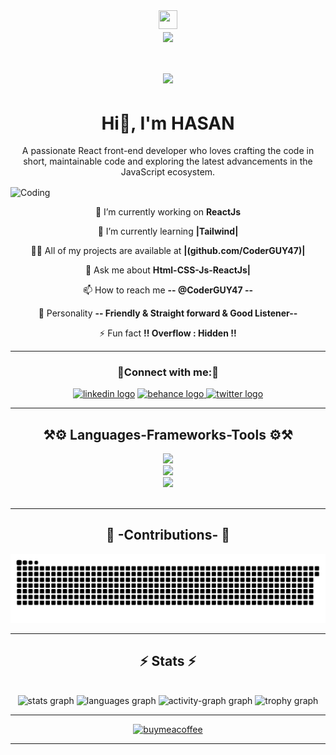 <div align="center">
  <img height="30" width="30" src="https://images-wixmp-ed30a86b8c4ca887773594c2.wixmp.com/i/a9415ff0-40cb-44e8-b941-f9e3563c4238/d5afb2w-2e9d6840-6d33-4402-9c9b- 
  555c25781c9a.gif"/>
<br>
<img align="center" src="https://visitor-badge.laobi.icu/badge?page_id=CoderGUY47.CoderGUY47" />
</div>

<h1 align="center">
<img src="https://readme-typing-svg.demolab.com?font=Gabarito&weight=700&size=48&center=true&vCenter=true&pause=1000&color=789BF7&width=700&height=70&lines=wanna+see+my+hello+world+?+🔍;" />
</h1>
<h1 align="center">
Hi👋, I'm HASAN
</h1>
<p align="center" >A passionate React front-end developer who loves crafting the code in short, maintainable code and exploring the latest advancements in the JavaScript ecosystem.</p>
<img align="center" width="1080" src="https://media.licdn.com/dms/image/D4E12AQEC-Ogww_k3Mw/article-cover_image-shrink_720_1280/0/1710841109274?e=2147483647&v=beta&t=2Z4Zot4ogR6QlSnJKm9AyxqDcWLo1iCgbKa7X-qdgAs" alt="Coding">

<div align="center">
  
🔭 I’m currently working on **ReactJs**
  
🌱 I’m currently learning **|Tailwind|**

👨‍💻 All of my projects are available at **|(github.com/CoderGUY47)|**

💬 Ask me about **Html-CSS-Js-ReactJs|**

📫 How to reach me **-- @CoderGUY47 --**

🧑 Personality **-- Friendly & Straight forward & Good Listener--**

⚡ Fun fact **!! Overflow : Hidden !!**
</div>
 <hr/>

<h3 align="center">🔗Connect with me:🔗</h3>
<div align="center"> 
<a href="https://linkedin.com/in/dev-s-m-hasan-47guy" target="blank">
<img src="https://img.shields.io/static/v1?message=LinkedIn&logo=linkedin&label=&color=0077B5&logoColor=white&labelColor=&style=for-the-badge" height="28" alt="linkedin logo" /></a> 
<a href="https://www.behance.net/smhasan_coderguy47" target="blank">  
<img src="https://img.shields.io/static/v1?message=Behance&logo=behance&label=&color=1769ff&logoColor=white&labelColor=&style=for-the-badge" height="28" alt="behance logo"/>  </a> 
<a href="https://twitter.com/dev_s_m_hasan47" target="blank">
<img src="https://img.shields.io/static/v1?message=Twitter&logo=twitter&label=&color=1DA1F2&logoColor=white&labelColor=&style=for-the-badge" height="28" alt="twitter logo"/>
</a> 
</div>

<hr/>

<h2 align="center">⚒️⚙️ Languages-Frameworks-Tools ⚙️⚒️</h2>
<div align="center">
    <img src="https://skillicons.dev/icons?i=illustrator,html,css,vscode,github" /> <br>   
    <img src="https://skillicons.dev/icons?i=react,bootstrap,figma,nodejs,javascript,tailwind" /> <br>   
    <img src="https://skillicons.dev/icons?i=mongodb,c,java,nextjs,python,mysql" />
</div>
<br>

  <hr/>
<div align="center">
  <h2>📝 -Contributions- 📝</h2>
     <img align-items="center" alt="github contribution grid snake animation" src="https://raw.githubusercontent.com/CoderGUY47/CoderGUY47/output/github-contribution-grid-snake.svg">
    <br/>
</div>

<hr/>
<h2 align="center">⚡ Stats ⚡</h2>
<br>

<div align="center">
  <img src="https://github-readme-stats.vercel.app/api?username=CoderGUY47&hide_title=false&hide_rank=false&show_icons=true&include_all_commits=true&count_private=true&disable_animations=false&theme=material-palenight&locale=en&hide_border=false" height="165" alt="stats graph"  />
  <img src="https://github-readme-stats.vercel.app/api/top-langs?username=CoderGUY47&locale=en&hide_title=false&layout=compact&card_width=320&langs_count=10&theme=material-palenight&hide_border=false" height="165" alt="languages graph"  />
  <img src="https://github-readme-activity-graph.vercel.app/graph?username=CoderGUY47&theme=react&radius=20&area=true&hide_title=false" height="190" alt="activity-graph graph"  />
<img src="https://github-profile-trophy.vercel.app?username=CoderGUY47&no-bg=false&no-frame=false&margin-w=10" height="150" alt="trophy graph"  />
</div>


<hr/>
<div align="center">
<a href='https://github.com/CoderGUY47' target='_blank'><img height='64' style='border:0px;height:64px;' src="https://cdn.buymeacoffee.com/buttons/v2/default-yellow.png" class="w-36 h-8 sm:w-52 sm:h-12 mr-1 sm:mr-4" alt="buymeacoffee" /></a>

<hr/>

